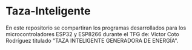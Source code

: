 # Taza-Inteligente

En este repositorio se compartiran los programas desarrollados para los microcontroladores ESP32 y ESP8266 durante el TFG de:
Víctor Coto Rodríguez titulado "TAZA INTELIGENTE GENERADORA DE ENERGÍA".
